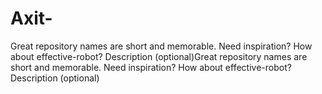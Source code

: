 # Axit-
Great repository names are short and memorable. Need inspiration? How about effective-robot?  Description (optional)Great repository names are short and memorable. Need inspiration? How about effective-robot?  Description (optional)

